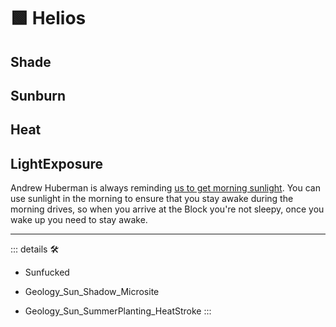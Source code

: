 # 🟩  <ekos>Helios</ekos>

## Shade

## Sunburn

## Heat

## LightExposure

Andrew Huberman is always reminding [us to get morning sunlight](https://www.hubermanlab.com/newsletter/using-light-for-health). You can use sunlight in the morning to ensure that you stay awake during the morning drives, so when you arrive at the Block you're not sleepy, once you wake up you need to stay awake.

---

<!-- =================================================== -->
<!-- =================================================== -->
<!-- =================================================== -->
<!-- =================================================== -->
<!-- =================================================== -->
::: details 🛠

- Sunfucked

- Geology_Sun_Shadow_Microsite
- Geology_Sun_SummerPlanting_HeatStroke
:::
